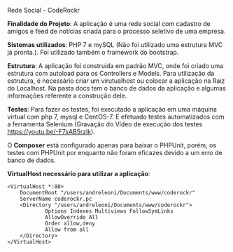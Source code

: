 Rede Social - CodeRockr

<b>Finalidade do Projeto</b>: A aplicação é uma rede social com cadastro de amigos e feed de notícias criada para o processo seletivo de uma empresa.

<b>Sistemas utilizados</b>: PHP 7 e mySQL (Não foi utilizado uma estrutura MVC já pronta.). Foi utilizado também o framework do bootstrap.

<b>Estrutura</b>: A aplicação foi construida em padrão MVC, onde foi criado uma estrutura com autoload para os Controllers e Models.
Para utilização da estrutura, é necessário criar um virutualhost ou colocar a aplicação na Raiz do Localhost.
Na pasta docs tem o banco de dados da aplicação e algumas informações referente a construção dele.

<b>Testes</b>: Para fazer os testes, foi executado a aplicação em uma máquina virtual com php 7, mysql e CentOS-7. E efetuado testes automatizados com a ferramenta Selenium (Gravação do Vídeo de execução dos testes https://youtu.be/-F7sAB5rzik).

O <b>Composer</b> está configurado apenas para baixar o PHPUnit, porém, os testes com PHPUnit por enquanto não foram eficazes devido a um erro de banco de dados.

<b>VirtualHost necessário para utilizar a aplicação</b>:

    <VirtualHost *:80>
        DocumentRoot "/users/andreleoni/Documents/www/coderockr"
        ServerName coderockr.pc
        <Directory "/users/andreleoni/Documents/www/coderockr">
                Options Indexes Multiviews FollowSymLinks
                AllowOverride All
                Order allow,deny
                Allow from all
        </Directory>
    </VirtualHost>
